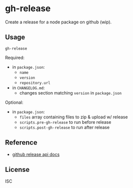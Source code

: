 # gh-release

Create a release for a node package on github (wip).

## Usage

```
gh-release
```

Required:

* in `package.json`:
  * `name`
  * `version`
  * `repository.url`
* in `CHANGELOG.md`:
  * changes section matching `version` in `package.json`

Optional:

* in `package.json`:
  * `files` array containing files to zip & upload w/ release
  * `scripts.pre-gh-release` to run before release
  * `scripts.post-gh-release` to run after release

## Reference

* [github release api docs](https://developer.github.com/v3/repos/releases/)

## License

ISC

